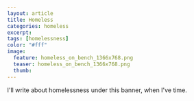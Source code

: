 ```yaml
---
layout: article
title: Homeless
categories: homeless
excerpt:
tags: [homelessness]
color: "#fff"
image:
  feature: homeless_on_bench_1366x768.png
  teaser: homeless_on_bench_1366x768.png
  thumb:
---
```



I'll write about homelessness under this banner, when I've time.
